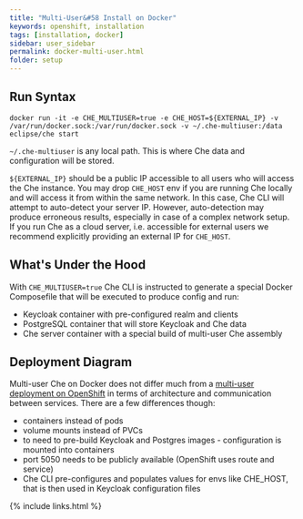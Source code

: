 ```yaml
---
title: "Multi-User&#58 Install on Docker"
keywords: openshift, installation
tags: [installation, docker]
sidebar: user_sidebar
permalink: docker-multi-user.html
folder: setup
---
```


## Run Syntax

```
docker run -it -e CHE_MULTIUSER=true -e CHE_HOST=${EXTERNAL_IP} -v /var/run/docker.sock:/var/run/docker.sock -v ~/.che-multiuser:/data eclipse/che start
```

`~/.che-multiuser` is any local path. This is where Che data and configuration will be stored.

`${EXTERNAL_IP}` should be a public IP accessible to all users who will access the Che instance. You may drop `CHE_HOST` env if you are running Che locally and will access it from within the same network. In this case, Che CLI will attempt to auto-detect your server IP. However, auto-detection may produce erroneous results, especially in case of a complex network setup. If you run Che as a cloud server, i.e. accessible for external users we recommend explicitly providing an external IP for `CHE_HOST`.

## What's Under the Hood

With `CHE_MULTIUSER=true` Che CLI is instructed to generate a special Docker Composefile that will be executed to produce config and run:

* Keycloak container with pre-configured realm and clients
* PostgreSQL container that will store Keycloak and Che data
* Che server container with a special build of multi-user Che assembly

## Deployment Diagram

Multi-user Che on Docker does not differ much from a [multi-user deployment on OpenShift](openshift-multi-user#deployment-diagram) in terms of architecture and communication between services. There are a few differences though:

* containers instead of pods
* volume mounts instead of PVCs
* to need to pre-build Keycloak and Postgres images - configuration is mounted into containers
* port 5050 needs to be publicly available (OpenShift uses route and service)
* Che CLI pre-configures and populates values for envs like CHE_HOST, that is then used in Keycloak configuration files

{% include links.html %}
